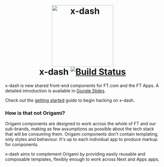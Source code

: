 <h1 align="center">
	<img src="https://user-images.githubusercontent.com/271645/38416861-1e6c6202-398e-11e8-907c-8c199a03988a.png" width="200" alt="x-dash"><br>
	x-dash
	<a href="https://circleci.com/gh/Financial-Times/x-dash/tree/master">
		<img alt="Build Status" src="https://circleci.com/gh/Financial-Times/x-dash/tree/master.svg?style=svg">
	</a>
</h1>

x-dash is new shared front-end components for FT.com and the FT Apps. A detailed introduction is available in [Google Slides].

Check out the [getting started] guide to begin hacking on x-dash.

[Google Slides]: https://docs.google.com/presentation/d/1Z8mGsv4JU2TafNPIHw2RcejoNp7AN_v4LfCCGC7qrgw/edit?usp=sharing
[getting started]: https://financial-times.github.io/x-dash/docs/get-started/installation

### How is that not Origami?

Origami components are designed to work across the whole of FT and our sub-brands, making as few assumptions as possible about the tech stack that will be consuming them. Origami components don't contain templating, only styles and behaviour. It's up to each individual app to produce markup for components.

x-dash aims to complement Origami by providing easily reusable and composable templates, flexibly enough to work across Next and Apps apps.
